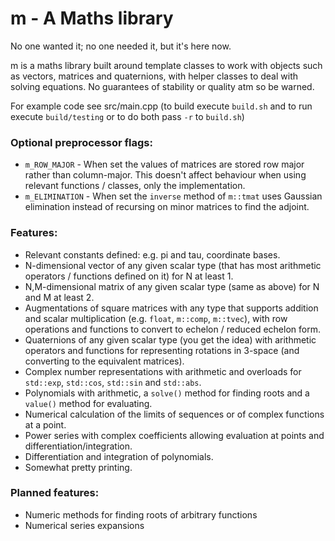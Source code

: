 
# m - A Maths library

No one wanted it; no one needed it, but it's here now.

m is a maths library built around template classes to work with objects such as vectors, matrices and quaternions, with helper classes to deal with solving equations. No guarantees of stability or quality atm so be warned.

For example code see src/main.cpp (to build execute `build.sh` and to run execute `build/testing` or to do both pass `-r` to `build.sh`)

### Optional preprocessor flags:

* `m_ROW_MAJOR` - When set the values of matrices are stored row major rather than column-major. This doesn't affect behaviour when using relevant functions / classes, only the implementation.
* `m_ELIMINATION` - When set the `inverse` method of `m::tmat` uses Gaussian elimination instead of recursing on minor matrices to find the adjoint.

### Features:

* Relevant constants defined: e.g. pi and tau, coordinate bases.
* N-dimensional vector of any given scalar type (that has most arithmetic operators / functions defined on it) for N at least 1.
* N,M-dimensional matrix of any given scalar type (same as above) for N and M at least 2.
* Augmentations of square matrices with any type that supports addition and scalar multiplication (e.g. `float`, `m::comp`, `m::tvec`), with row operations and functions to convert to echelon / reduced echelon form.
* Quaternions of any given scalar type (you get the idea) with arithmetic operators and functions for representing rotations in 3-space (and converting to the equivalent matrices).
* Complex number representations with arithmetic and overloads for `std::exp`, `std::cos`, `std::sin` and `std::abs`.
* Polynomials with arithmetic, a `solve()` method for finding roots and a `value()` method for evaluating.
* Numerical calculation of the limits of sequences or of complex functions at a point.
* Power series with complex coefficients allowing evaluation at points and differentiation/integration.
* Differentiation and integration of polynomials.
* Somewhat pretty printing.

### Planned features:

* Numeric methods for finding roots of arbitrary functions
* Numerical series expansions
